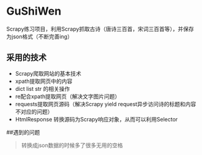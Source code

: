 # GuShiWen
Scrapy练习项目，利用Scrapy抓取古诗（唐诗三百首，宋词三百首等），并保存为json格式（不断完善ing）
## 采用的技术
- Scrapy爬取网站的基本技术
- xpath提取网页中的内容
- dict list str 的相关操作
- re配合xpath提取网页（解决文字图片问题）
- requests提取网页源码（解决Scrapy yield request异步访问诗的标题和内容不对应的问题）
- HtmlResponse 转换源码为Scrapy响应对象，从而可以利用Selector

##遇到的问题
> 转换成json数据的时候多了很多无用的空格
